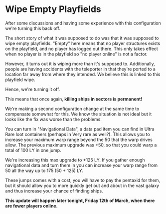 # Wipe Empty Playfields

After some discussions and having some experience with this configuration we're turning this back off.

The short story of what it was supposed to do was that it was supposed to wipe empty playfields. "Empty" here means that no player structures exists on the playfield, and no player has logged out there. This only takes effect when no player is in the playfield so "no player online" is not a factor.

However, it turns out it is wiping more than it's supposed to. Additionally, people are having accidents with the teleporter in that they're ported to a location far away from where they intended. We believe this is linked to this playfield wipe.

Hence, we're turning it off.

This means that once again, **killing ships in sectors is permanent!**

We're making a second configuration change at the same time to compensate somewhat for this. We know the situation is not ideal but it looks like the fix was worse than the problems.

You can turn in "Navigational Data", a data pad item you can find in Ultra Rare loot containers (perhaps in Very rare as well?). This allows you to increase your maximum warp range beyond the 50 that the warp drives allow. The previous maximum upgrade was +50, so that you could warp a total of 100 LY in one jump.

We're increasing this max upgrade to +125 LY. If you gather enough navigational data and turn them in you can increase your warp range from 50 all the way up to 175 (50 + 125) LY.

These jumps comes with a cost, you will have to pay the pentaxid for them, but it should allow you to more quickly get out and about in the vast galaxy and thus increase your chance of finding ships.

**This update will happen later tonight, Friday 12th of March, when there are fewer players online.**
